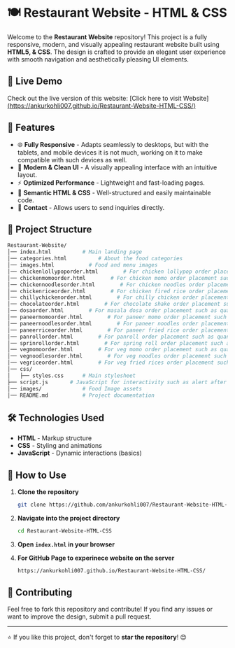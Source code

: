 # 🍽️ Restaurant Website - HTML & CSS

Welcome to the **Restaurant Website** repository! This project is a fully responsive, modern, and visually appealing restaurant website built using **HTML5, & CSS**. The design is crafted to provide an elegant user experience with smooth navigation and aesthetically pleasing UI elements.

## 🚀 Live Demo
Check out the live version of this website: [Click here to visit Website][(https://ankurkohli007.github.io/Restaurant-Website-HTML-CSS/)](https://ankurkohli007.github.io/Restaurant-Website-HTML-CSS/)
## 📌 Features
- 🌐 **Fully Responsive** - Adapts seamlessly to desktops, but with the tablets, and mobile devices it is not much, working on it to make compatible with such devices as well.
- 🎨 **Modern & Clean UI** - A visually appealing interface with an intuitive layout.
- ⚡ **Optimized Performance** - Lightweight and fast-loading pages.
- 📜 **Semantic HTML & CSS** - Well-structured and easily maintainable code.
- 📨 **Contact** - Allows users to send inquiries directly.

## 📂 Project Structure
```bash
Restaurant-Website/
│── index.html          # Main landing page
│── categories.html          # About the food categories
│── images.html           # Food and menu images
│── chickenlollypoporder.html        # For chicken lollypop order placement such as quantity and total cart value
│── chickenmomoorder.html        # For chicken momo order placement such as quantity and total cart value
│── chickennoodlesorder.html        # For chicken noodles order placement such as quantity and total cart value
│── chickenriceorder.html        # For chicken fired rice order placement such as quantity and total cart value
│── chillychickenorder.html        # For chilly chicken order placement such as quantity and total cart value
│── chocolateorder.html        # For chocolate shake order placement such as quantity and total cart value
│── dosaorder.html        # For masala dosa order placement such as quantity and total cart value
│── paneermomoorder.html        # For paneer momo order placement such as quantity and total cart value
│── paneernoodlesorder.html        # For paneer noodles order placement such as quantity and total cart value
│── paneerriceorder.html        # For paneer fried rice order placement such as quantity and total cart value
│── panrollorder.html        # For panroll order placement such as quantity and total cart value
│── sprinrollorder.html        # For spring roll order placement such as quantity and total cart value
│── vegmomoorder.html        # For veg momo order placement such as quantity and total cart value
│── vegnoodlesorder.html        # For veg noodles order placement such as quantity and total cart value
│── vegriceorder.html        # For veg fried rices order placement such as quantity and total cart value
│── css/
│   ├── styles.css      # Main stylesheet
├── script.js       # JavaScript for interactivity such as alert after placing the order and form.rest()
│── images/             # Food Image assets
│── README.md           # Project documentation
```

## 🛠️ Technologies Used
- **HTML** - Markup structure
- **CSS** - Styling and animations
- **JavaScript** - Dynamic interactions (basics)

## 🎯 How to Use
1. **Clone the repository**
   ```bash
   git clone https://github.com/ankurkohli007/Restaurant-Website-HTML-CSS.git
   ```
2. **Navigate into the project directory**
   ```bash
   cd Restaurant-Website-HTML-CSS
   ```
3. **Open `index.html` in your browser**

4. **For GitHub Page to experinece website on the server**
   ```bash
   https://ankurkohli007.github.io/Restaurant-Website-HTML-CSS/
   ```

## 🤝 Contributing
Feel free to fork this repository and contribute! If you find any issues or want to improve the design, submit a pull request.

---
⭐ If you like this project, don't forget to **star the repository**! 😊
